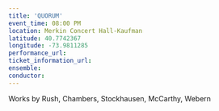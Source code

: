 ```yaml
---
title: 'QUORUM'
event_time: 08:00 PM
location: Merkin Concert Hall-Kaufman
latitude: 40.7742367
longitude: -73.9811285
performance_url:
ticket_information_url:
ensemble:
conductor:
---
```

Works by Rush, Chambers, Stockhausen, McCarthy, Webern
